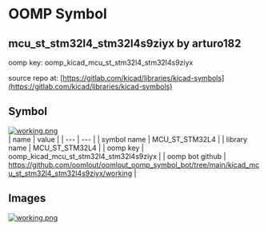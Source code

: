 # OOMP Symbol  
## mcu_st_stm32l4_stm32l4s9ziyx  by arturo182  
  
oomp key: oomp_kicad_mcu_st_stm32l4_stm32l4s9ziyx  
  
source repo at: [https://gitlab.com/kicad/libraries/kicad-symbols](https://gitlab.com/kicad/libraries/kicad-symbols)  
## Symbol  
  
[![working.png](working_600.png)](working.png)  
| name | value | 
| --- | --- | 
| symbol name | MCU_ST_STM32L4 | 
| library name | MCU_ST_STM32L4 | 
| oomp key | oomp_kicad_mcu_st_stm32l4_stm32l4s9ziyx | 
| oomp bot github | https://github.com/oomlout/oomlout_oomp_symbol_bot/tree/main/kicad_mcu_st_stm32l4_stm32l4s9ziyx/working | 
## Images  
  
[![working.png](working_140.png)](working.png)  
